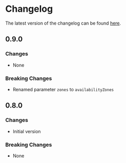# Changelog

The latest version of the changelog can be found [here](https://github.com/Azure/bicep-registry-modules/blob/main/avm/res/network/public-ip-address/CHANGELOG.md).

## 0.9.0

### Changes

- None

### Breaking Changes

- Renamed parameter `zones` to `availabilityZones`

## 0.8.0

### Changes

- Initial version

### Breaking Changes

- None
